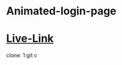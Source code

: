 # Animated-login-page
<h1><a href="https://animated-monkey-login.netlify.app/">Live-Link</a></h1>
clone:
1:git c